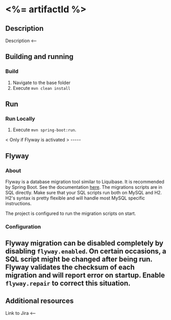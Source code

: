 # <%= artifactId %>
## Description
Description <--

## Building and running
### Build
1. Navigate to the base folder
1. Execute `mvn clean install`

## Run
### Run Locally
1. Execute `mvn spring-boot:run`.

< Only if Flyway is activated > -----
## Flyway
### About
Flyway is a database migration tool similar to Liquibase. It is recommended by Spring Boot.
See the documentation [here](http://flywaydb.org/). The migrations scripts are in SQL directly. Make sure that your SQL
scripts run both on MySQL and H2. H2's syntax is pretty flexible and will handle most MySQL specific instructions.

The project is configured to run the migration scripts on start.

### Configuration
Flyway migration can be disabled completely by disabling `flyway.enabled`. On certain occasions, a SQL script might be
changed after being run. Flyway validates the checksum of each migration and will report error on startup. Enable `flyway.repair` to correct this situation.
---
## Additional resources
Link to Jira <--
